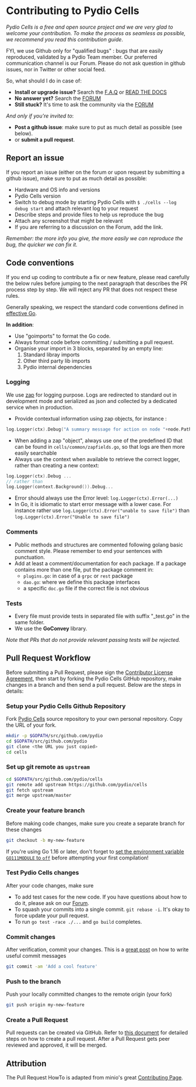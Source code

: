 # Contributing to Pydio Cells

*Pydio Cells is a free and open source project and we are very glad to welcome your contribution. To make the process as seamless as possible, we recommend you read this contribution guide*.

FYI, we use Github only for "qualified bugs" : bugs that are easily reproduced, validated by a Pydio Team member. Our preferred communication channel is our Forum. Please do not ask question in github issues, nor in Twitter or other social feed.

So, what should I do in case of:

- **Install or upgrade issue?**  Search the [F.A.Q](https://pydio.com/en/docs/faq)  or [READ THE DOCS](https://pydio.com/en/docs)
- **No answer yet?** Search the [FORUM](https://forum.pydio.com)
- **Still stuck?** It's time to ask the community via the [FORUM](https://forum.pydio.com)

*And only if you're invited to*:

- **Post a github issue**: make sure to put as much detail as possible (see below).
- or **submit a pull request**.

## Report an issue

If you report an issue (either on the forum or upon request by submitting a github issue), make sure to put as much detail as possible:

- Hardware and OS info and versions
- Pydio Cells version
- Switch to debug mode by starting Pydio Cells with `$ ./cells --log debug start` and attach relevant log to your request
- Describe steps and provide files to help us reproduce the bug
- Attach any screenshot that might be relevant
- If you are referring to a discussion on the Forum, add the link.

_Remember: the more info you give, the more easily we can reproduce the bug, the quicker we can fix it._

## Code conventions

If you end up coding to contribute a fix or new feature, please read carefully the below rules before jumping to the next paragraph that describes the PR process step by step. We will reject any PR that does not respect these rules.

Generally speaking, we respect the standard code conventions defined in [effective Go](https://golang.org/doc/effective_go.html).

**In addition**:

- Use "goimports" to format the Go code.
- Always format code before committing / submitting a pull request.
- Organise your import in 3 blocks, separated by an empty line:
   1. Standard libray imports
   2. Other third party lib imports
   3. Pydio internal dependencies

### Logging

We use [zap](https://github.com/uber-go/zap) for logging purpose.
Logs are redirected to standard out in development mode and serialized as json and collected by a dedicated service when in production.

- Provide contextual information using zap objects, for instance :

```go
log.Logger(ctx).Debug("A summary message for action on node "+node.Path, zap.Any("<a predefined id>", node))...
```

- When adding a zap "object", always use one of the predefined ID that can be found in `cells/common/zapfields.go`, so that logs are then more easily searchable
- Always use the context when available to retrieve the correct logger, rather than creating a new context:

```go
log.Logger(ctx).Debug ...
// rather than
log.Logger(context.Background()).Debug...
```

- Error should always use the Error level: `log.Logger(ctx).Error(...)`
- In Go, it is idiomatic to start error message with a lower case.
  For instance rather use `log.Logger(ctx).Error("unable to save file")`
  than `log.Logger(ctx).Error("Unable to save file")`

### Comments

- Public methods and structures are commented following golang basic comment style. Please remember to end your sentences with punctuation.
- Add at least a comment/documentation for each package. If a package contains more than one file, put the package comment in:
  - `plugins.go`: in case of a `grpc` or `rest` package
  - `dao.go`: where we define this package interfaces
  - a specific `doc.go` file if the correct file is not obvious

### Tests

- Every file must provide tests in separated file with suffix "_test.go" in the same folder.
- We use the **GoConvey** library.

_Note that PRs that do not provide relevant passing tests will be rejected._

## Pull Request Workflow

Before submitting a Pull Request, please sign the [Contributor License Agreement](https://pydio.com/en/community/contribute/contributor-license-agreement-cla), then start by forking the Pydio Cells GitHub repository, make changes in a branch and then send a pull request. Below are the steps in details:

### Setup your Pydio Cells Github Repository

Fork [Pydio Cells](https://github.com/pydio/cells/fork) source repository to your own personal repository. Copy the URL of your fork.

```sh
mkdir -p $GOPATH/src/github.com/pydio
cd $GOPATH/src/github.com/pydio
git clone <the URL you just copied>
cd cells
```

### Set up git remote as ``upstream``

```sh
cd $GOPATH/src/github.com/pydio/cells
git remote add upstream https://github.com/pydio/cells
git fetch upstream
git merge upstream/master
```

### Create your feature branch

Before making code changes, make sure you create a separate branch for these changes

```sh
git checkout -b my-new-feature
```

If you're using Go 1.16 or later, don't forget to [set the environment variable `GO111MODULE` to `off`](README.md#note-on-the-third-party-libraries) before attempting your first compilation!

### Test Pydio Cells changes

After your code changes, make sure

- To add test cases for the new code. If you have questions about how to do it, please ask on our [Forum](https://forum.pydio.com).
- To squash your commits into a single commit. `git rebase -i`. It's okay to force update your pull request.
- To run `go test -race ./...` and `go build` completes.

### Commit changes

After verification, commit your changes. This is a [great post](https://chris.beams.io/posts/git-commit/) on how to write useful commit messages

```sh
git commit -am 'Add a cool feature'
```

### Push to the branch

Push your locally committed changes to the remote origin (your fork)

```sh
git push origin my-new-feature
```

### Create a Pull Request

Pull requests can be created via GitHub. Refer to [this document](https://help.github.com/articles/creating-a-pull-request/) for detailed steps on how to create a pull request. After a Pull Request gets peer reviewed and approved, it will be merged.

## Attribution

The Pull Request HowTo is adapted from minio's great [Contributing Page][minioContributing].

[minioContributing]: https://github.com/minio/minio/blob/master/CONTRIBUTING.md
